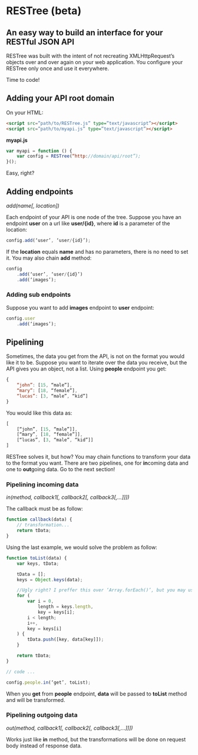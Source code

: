 # RESTree (beta)
## An easy way to build an interface for your RESTful JSON API

RESTree was built with the intent of not recreating XMLHttpRequest’s objects
over and over again on your web application. You configure your RESTree only
once and use it everywhere.

Time to code!

## Adding your API root domain

On your HTML:

```html
<script src=”path/to/RESTree.js” type=”text/javascript”></script>
<script src=”path/to/myapi.js” type=”text/javascript”></script>
```
**myapi.js**
```javascript
var myapi = function () {
    var config = RESTree(“http://domain/api/root”);
}();
```

Easy, right?

## Adding endpoints

*add(name[, location])*

Each endpoint of your API is one node of the tree.
Suppose you have an endpoint **user** on a url like **user/{id}**, where
**id** is a parameter of the location:

```javascript
config.add(‘user’, ‘user/{id}’);
```
If the **location** equals **name** and has no parameters, there is no
need to set it. You may also chain **add** method:

```javascript
config
    .add(‘user’, ‘user/{id}’)
    .add(‘images’);
```

### Adding sub endpoints

Suppose you want to add **images** endpoint to **user** endpoint:

```javascript
config.user
    .add(‘images’);
```

## Pipelining

Sometimes, the data you get from the API, is not on the format you would like it
to be. Suppose you want to iterate over the data you receive, but the API gives you
an object, not a list. Using **people** endpoint you get:

```javascript
{
    “john”: [15, “male”],
    “mary”: [18, “female”],
    “lucas”: [3, “male”, “kid”]
}
```

You would like this data as:

```javascript
[
    [“john”, [15, “male”]],
    [“mary”, [18, “female”]],
    [“lucas”, [3, “male”, “kid”]]
]
```

RESTree solves it, but how? You may chain functions to transform your data
to the format you want. There are two pipelines, one for **in**coming data and one
to **out**going data. Go to the next section!

### Pipelining **in**coming data

*in(method, callback1[, callback2[, callback3[,...]]])*

The callback must be as follow:

```javascript
function callback(data) {
    // transformation...
    return tData;
}
```

Using the last example, we would solve the problem as follow:

```javascript
function toList(data) {
    var keys, tData;

    tData = [];
    keys = Object.keys(data);

    //Ugly right? I preffer this over ‘Array.forEach()’, but you may use what you want :P
    for (
        var i = 0, 
            length = keys.length, 
            key = keys[i];
        i < length;
        i++,
        key = keys[i]
    ) {
        tData.push([key, data[key]]);
    }

    return tData;
}

// code ...

config.people.in(‘get’, toList);
```

When you **get** from **people** endpoint, **data** will be passed to
**toList** method and will be transformed.

### Pipelining **out**going data

*out(method, callback1[, callback2[, callback3[,...]]])*

Works just like **in** method, but the transformations will be done
on request body instead of response data.
